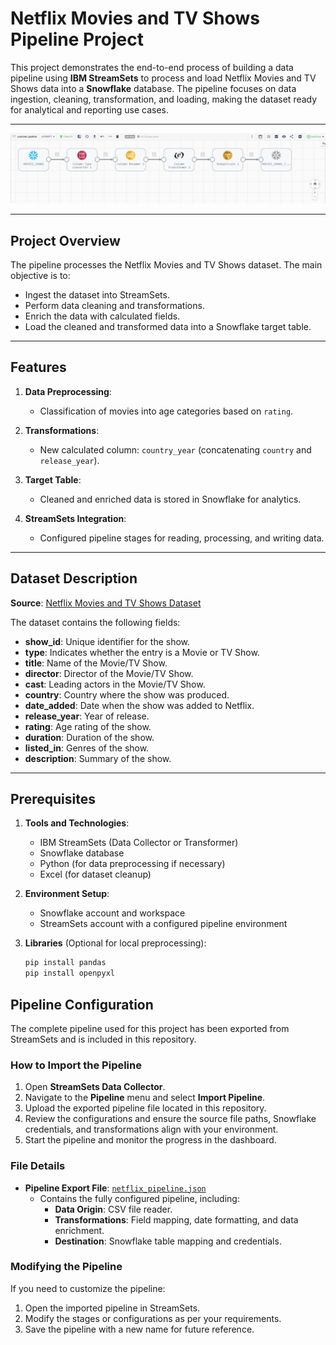 # Netflix Movies and TV Shows Pipeline Project

This project demonstrates the end-to-end process of building a data pipeline using **IBM StreamSets** to process and load Netflix Movies and TV Shows data into a **Snowflake** database. The pipeline focuses on data ingestion, cleaning, transformation, and loading, making the dataset ready for analytical and reporting use cases.


---


![Pipeline Flowchart](ETL_Pipeline/movies_reviews/code/pipeline.png)

---
## Project Overview

The pipeline processes the Netflix Movies and TV Shows dataset. The main objective is to:
- Ingest the dataset into StreamSets.
- Perform data cleaning and transformations.
- Enrich the data with calculated fields.
- Load the cleaned and transformed data into a Snowflake target table.

---

## Features

1. **Data Preprocessing**:
   - Classification of movies into age categories based on `rating`.

2. **Transformations**:
   - New calculated column: `country_year` (concatenating `country` and `release_year`).

3. **Target Table**:
   - Cleaned and enriched data is stored in Snowflake for analytics.

4. **StreamSets Integration**:
   - Configured pipeline stages for reading, processing, and writing data.

---

## Dataset Description

**Source**: [Netflix Movies and TV Shows Dataset](https://www.kaggle.com/shivamb/netflix-shows)

The dataset contains the following fields:
- **show_id**: Unique identifier for the show.
- **type**: Indicates whether the entry is a Movie or TV Show.
- **title**: Name of the Movie/TV Show.
- **director**: Director of the Movie/TV Show.
- **cast**: Leading actors in the Movie/TV Show.
- **country**: Country where the show was produced.
- **date_added**: Date when the show was added to Netflix.
- **release_year**: Year of release.
- **rating**: Age rating of the show.
- **duration**: Duration of the show.
- **listed_in**: Genres of the show.
- **description**: Summary of the show.

---

## Prerequisites

1. **Tools and Technologies**:
   - IBM StreamSets (Data Collector or Transformer)
   - Snowflake database
   - Python (for data preprocessing if necessary)
   - Excel (for dataset cleanup)

2. **Environment Setup**:
   - Snowflake account and workspace
   - StreamSets account with a configured pipeline environment

3. **Libraries** (Optional for local preprocessing):
   ```bash
   pip install pandas
   pip install openpyxl


## Pipeline Configuration

The complete pipeline used for this project has been exported from StreamSets and is included in this repository.

### How to Import the Pipeline

1. Open **StreamSets Data Collector**.
2. Navigate to the **Pipeline** menu and select **Import Pipeline**.
3. Upload the exported pipeline file located in this repository.
4. Review the configurations and ensure the source file paths, Snowflake credentials, and transformations align with your environment.
5. Start the pipeline and monitor the progress in the dashboard.

### File Details

- **Pipeline Export File**: [`netflix_pipeline.json`](./ETL_Pipeline/movies_reviews/code/customerpipelinea0bf5391-62ee-4348-be9e-5b6ec41b9e5e_9eb54357-ab74-11ef-a409-83d6150da07b.json)
  - Contains the fully configured pipeline, including:
    - **Data Origin**: CSV file reader.
    - **Transformations**: Field mapping, date formatting, and data enrichment.
    - **Destination**: Snowflake table mapping and credentials.

### Modifying the Pipeline

If you need to customize the pipeline:
1. Open the imported pipeline in StreamSets.
2. Modify the stages or configurations as per your requirements.
3. Save the pipeline with a new name for future reference.


